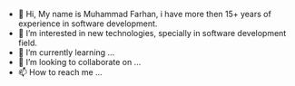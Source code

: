 - 👋 Hi, My name is Muhammad Farhan, i have more then 15+ years of experience in software development. 
- 👀 I’m interested in new technologies, specially in software development field.
- 🌱 I’m currently learning ...
- 💞️ I’m looking to collaborate on ...
- 📫 How to reach me ...

<!---
mfarhananis/mfarhananis is a ✨ special ✨ repository because its `README.md` (this file) appears on your GitHub profile.
You can click the Preview link to take a look at your changes.
--->
